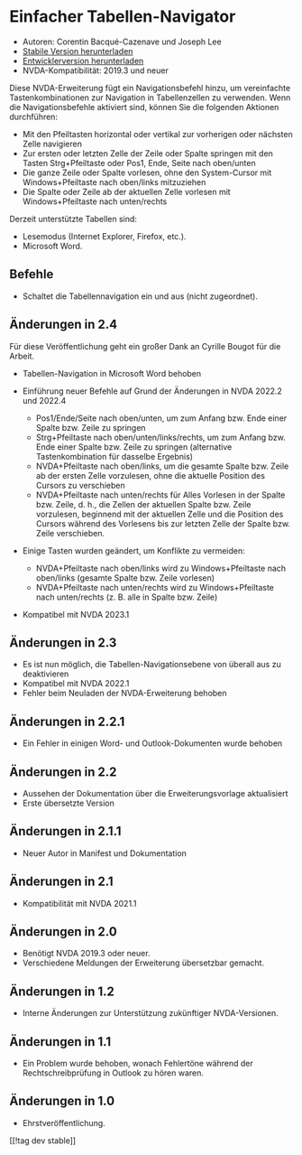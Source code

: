 # Einfacher Tabellen-Navigator #

* Autoren: Corentin Bacqué-Cazenave und Joseph Lee
* [Stabile Version herunterladen][1]
* [Entwicklerversion herunterladen][2]
* NVDA-Kompatibilität: 2019.3 und neuer

Diese NVDA-Erweiterung fügt ein Navigationsbefehl hinzu, um vereinfachte
Tastenkombinationen zur Navigation in Tabellenzellen zu verwenden. Wenn die
Navigationsbefehle aktiviert sind, können Sie die folgenden Aktionen
durchführen:

* Mit den Pfeiltasten horizontal oder vertikal zur vorherigen oder nächsten
  Zelle navigieren
* Zur ersten oder letzten Zelle der Zeile oder Spalte springen mit den
  Tasten Strg+Pfeiltaste oder Pos1, Ende, Seite nach oben/unten
* Die ganze Zeile oder Spalte vorlesen, ohne den System-Cursor mit
  Windows+Pfeiltaste nach oben/links mitzuziehen
* Die Spalte oder Zeile ab der aktuellen Zelle vorlesen mit
  Windows+Pfeiltaste nach unten/rechts

Derzeit unterstützte Tabellen sind:

* Lesemodus (Internet Explorer, Firefox, etc.).
* Microsoft Word.

## Befehle

* Schaltet die Tabellennavigation ein und aus (nicht zugeordnet).

## Änderungen in 2.4

Für diese Veröffentlichung geht ein großer Dank an Cyrille Bougot für die
Arbeit.

* Tabellen-Navigation in Microsoft Word behoben
* Einführung neuer Befehle auf Grund der Änderungen in NVDA 2022.2 und
  2022.4

    * Pos1/Ende/Seite nach oben/unten, um zum Anfang bzw. Ende einer Spalte
      bzw. Zeile zu springen
    * Strg+Pfeiltaste nach oben/unten/links/rechts, um zum Anfang bzw. Ende
      einer Spalte bzw. Zeile zu springen (alternative Tastenkombination für
      dasselbe Ergebnis)
    * NVDA+Pfeiltaste nach oben/links, um die gesamte Spalte bzw. Zeile ab
      der ersten Zelle vorzulesen, ohne die aktuelle Position des Cursors zu
      verschieben
    * NVDA+Pfeiltaste nach unten/rechts für Alles Vorlesen in der Spalte
      bzw. Zeile, d. h., die Zellen der aktuellen Spalte bzw. Zeile
      vorzulesen, beginnend mit der aktuellen Zelle und die Position des
      Cursors während des Vorlesens bis zur letzten Zelle der Spalte
      bzw. Zeile verschieben.

* Einige Tasten wurden geändert, um Konflikte zu vermeiden:

    * NVDA+Pfeiltaste nach oben/links wird zu Windows+Pfeiltaste nach
      oben/links (gesamte Spalte bzw. Zeile vorlesen)
    * NVDA+Pfeiltaste nach unten/rechts wird zu Windows+Pfeiltaste nach
      unten/rechts (z. B. alle in Spalte bzw. Zeile)

* Kompatibel mit NVDA 2023.1

## Änderungen in 2.3

* Es ist nun möglich, die Tabellen-Navigationsebene von überall aus zu
  deaktivieren
* Kompatibel mit NVDA 2022.1
* Fehler beim Neuladen der NVDA-Erweiterung behoben

## Änderungen in 2.2.1

* Ein Fehler in einigen Word- und Outlook-Dokumenten wurde behoben

## Änderungen in 2.2

* Aussehen der Dokumentation über die Erweiterungsvorlage aktualisiert
* Erste übersetzte Version

## Änderungen in 2.1.1

* Neuer Autor in Manifest und Dokumentation

## Änderungen in 2.1

* Kompatibilität mit NVDA 2021.1

## Änderungen in 2.0

* Benötigt NVDA 2019.3 oder neuer.
* Verschiedene Meldungen der Erweiterung übersetzbar gemacht.

## Änderungen in 1.2

* Interne Änderungen zur Unterstützung zukünftiger NVDA-Versionen.

## Änderungen in 1.1

* Ein Problem wurde behoben, wonach Fehlertöne während der
  Rechtschreibprüfung in Outlook zu hören waren.

## Änderungen in 1.0

*   Ehrstveröffentlichung.

[[!tag dev stable]]

[1]: https://www.nvaccess.org/addonStore/legacy?file=etn

[2]: https://www.nvaccess.org/addonStore/legacy?file=etn-dev
